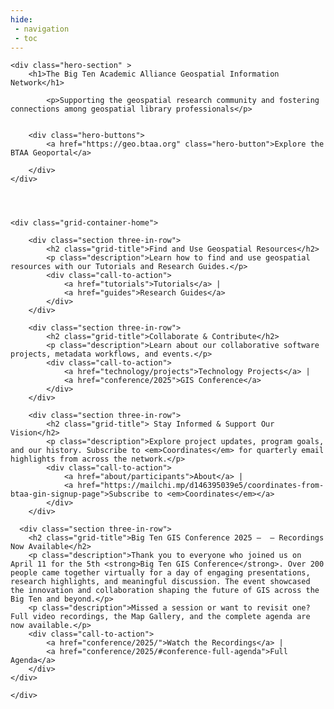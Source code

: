 ```yaml
---
hide:
 - navigation
 - toc
---
```


<body>

	<div class="hero-section" >
	    <h1>The Big Ten Academic Alliance Geospatial Information Network</h1>
	    
	   	    <p>Supporting the geospatial research community and fostering connections among geospatial library professionals</p>
	   	  
	   	    
	    <div class="hero-buttons">
	        <a href="https://geo.btaa.org" class="hero-button">Explore the BTAA Geoportal</a>
	        
	    </div>
	</div>
	
	
	    

    <div class="grid-container-home">

        <div class="section three-in-row">
            <h2 class="grid-title">Find and Use Geospatial Resources</h2>
            <p class="description">Learn how to find and use geospatial resources with our Tutorials and Research Guides.</p>
            <div class="call-to-action">
                <a href="tutorials">Tutorials</a> |
                <a href="guides">Research Guides</a>
            </div>
    	</div>
        
        <div class="section three-in-row">
            <h2 class="grid-title">Collaborate & Contribute</h2>
            <p class="description">Learn about our collaborative software projects, metadata workflows, and events.</p>
            <div class="call-to-action">
                <a href="technology/projects">Technology Projects</a> |
                <a href="conference/2025">GIS Conference</a>
            </div>
        </div>
        
        <div class="section three-in-row">
            <h2 class="grid-title"> Stay Informed & Support Our Vision</h2>
            <p class="description">Explore project updates, program goals, and our history. Subscribe to <em>Coordinates</em> for quarterly email highlights from across the network.</p>
            <div class="call-to-action">
                <a href="about/participants">About</a> |
                <a href="https://mailchi.mp/d146395039e5/coordinates-from-btaa-gin-signup-page">Subscribe to <em>Coordinates</em></a>
            </div>
        </div>
    
      <div class="section three-in-row">
        <h2 class="grid-title">Big Ten GIS Conference 2025 –  – Recordings Now Available</h2>
        <p class="description">Thank you to everyone who joined us on April 11 for the 5th <strong>Big Ten GIS Conference</strong>. Over 200 people came together virtually for a day of engaging presentations, research highlights, and meaningful discussion. The event showcased the innovation and collaboration shaping the future of GIS across the Big Ten and beyond.</p>
        <p class="description">Missed a session or want to revisit one? Full video recordings, the Map Gallery, and the complete agenda are now available.</p>
 	    <div class="call-to-action">
            <a href="conference/2025/">Watch the Recordings</a> |
            <a href="conference/2025/#conference-full-agenda">Full Agenda</a>
        </div> 
	</div>
            
    </div>
 
  
</body>
</html>



